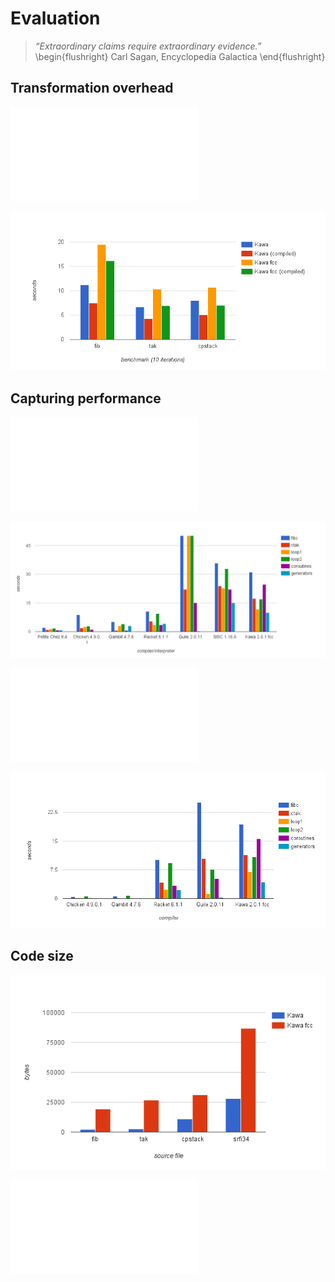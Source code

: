 # Evaluation

> *“Extraordinary claims require extraordinary evidence.”*
\begin{flushright}
Carl Sagan, Encyclopedia Galactica
\end{flushright}

## Transformation overhead

![Transformed vs non-transformed code, 10 iterations, values in seconds \label{overhead-table}](figures/overhead-table.pdf)

![Transformed vs non-transformed code, performance comparison \label{overhead}](figures/overhead.png)

## Capturing performance

![Capturing benchmark (code interpreted), 10 iterations, values in secons \label{interp-tab}](figures/interpreted-table.pdf)

![Capturing benchmark (code interpreted), 10 iterations \label{interp}](figures/interpreted.png)

![Capturing benchmark (code pre-compiled), 10 iterations, values in secons \label{compiled-tab}](figures/compiled-table.pdf)

![Capturing benchmark (code pre-compiled), 10 iterations \label{compiled}](figures/compiled.png)

## Code size

![Size of compiled classes in bytes \label{codesize}](figures/codesize.png)

![Code size comparison \label{codesize-tab}](figures/codesize-table.pdf)
